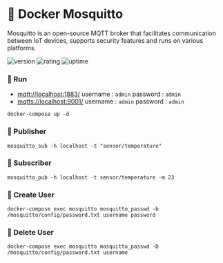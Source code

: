 # 🎉 Docker Mosquitto

Mosquitto is an open-source MQTT broker that facilitates communication between IoT devices, supports security features and runs on various platforms.

![version](https://img.shields.io/badge/version-1.0-blue)
![rating](https://img.shields.io/badge/rating-★★★★★-yellow)
![uptime](https://img.shields.io/badge/uptime-100%25-brightgreen)

### 🥈 Run

- [mqtt://localhost:1883/](mqtt://localhost:1883/) username : `admin` password : `admin`
- [mqtts://localhost:9001/](mqtts://localhost:9001/) username : `admin` password : `admin`

```shell
docker-compose up -d
```

### 📕 Publisher

```shell
mosquitto_sub -h localhost -t "sensor/temperature"
```

### 📗 Subscriber

```shell
mosquitto_pub -h localhost -t sensor/temperature -m 23
```

### 🧾 Create User

```shell
docker-compose exec mosquitto mosquitto_passwd -b /mosquitto/config/password.txt username password
```

### 🧾 Delete User

```shell
docker-compose exec mosquitto mosquitto_passwd -D /mosquitto/config/password.txt username
```
